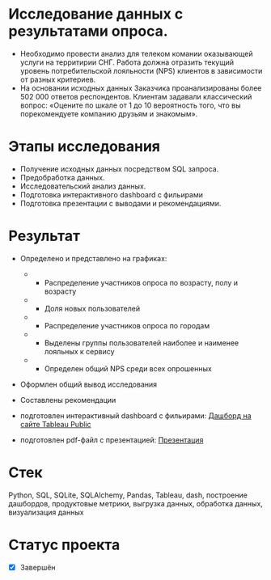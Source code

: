 # Исследование данных с результатами опроса.

- Необходимо провести анализ для телеком комании оказывающей услуги на территирии СНГ. Работа должна отразить текущий уровень потребительской лояльности (NPS) клиентов в зависимости от разных критериев.
- На основании исходных данных Заказчика проанализированы более 502 000 ответов респондентов. Клиентам задавали классический вопрос: «Оцените по шкале от 1 до 10 вероятность того, что вы порекомендуете компанию друзьям и знакомым».

# Этапы исследования
- Получение исходных данных посредством SQL запроса.
- Предобработка данных.
- Исследовательский анализ данных.
- Подготовка интерактивного dashboard с фильирами
- Подготовка презентации с выводами и рекомендациями.




# Результат

- Определено и представлено на графиках:
  - - Распределение участников опроса по возрасту, полу и возрасту
  - - Доля новых пользователей  
  - - Распределение участников опроса по городам
  - - Выделены группы пользователей наиболее и наименее лояльных к сервису
  - - Определен общий NPS среди всех опрошенных

- Оформлен общий вывод исследования
- Составлены рекомендации 

- подготовлен интерактивный dashboard с фильирами: [Дашборд на сайте Tableau Public](<https://clck.ru/323wWT>)

- подготовлен pdf-файл с презентацией: [Презентация](<https://docs.google.com/presentation/d/1O_o_oR2JNSZCG0dqe3Ye9QOeIU4zlIRJClvh4jAHE4s/edit?usp=sharing>)  

# Стек
Python, SQL, SQLite, SQLAlchemy, Pandas, Tableau, dash, построение дашбордов, продуктовые метрики, выгрузка данных, обработка данных, визуализация данных  

# Статус проекта
- [x] Завершён

